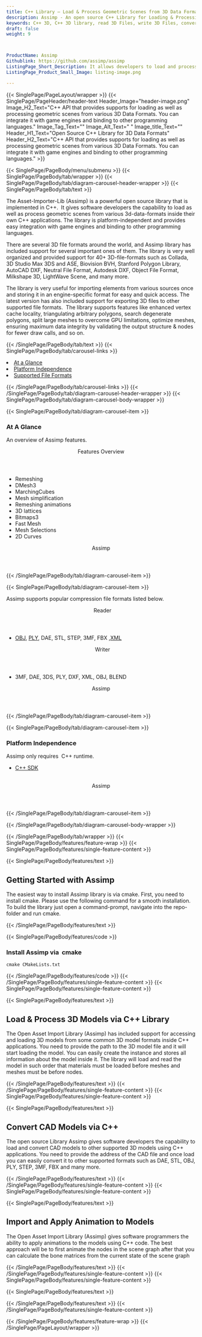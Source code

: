 ```yaml
---
title: C++ Library – Load & Process Geometric Scenes from 3D Data Formats
description: Assimp - An open source C++ Library for Loading & Processing Geometric Scenes from 3D Data formats such as 3MF, DAE, 3DS, PLY, DXF, XML, OBJ, BLEND & so on.
keywords: C++ 3D, C++ 3D library, read 3D Files, write 3D Files, convert 3D Files, Open Source 3D library, Render 3D files, Open Source Cpp Library, render 3D WebGL, 3D Modeling creation, read 3D Files Rendering, 3D Files Processing
draft: false
weight: 9



ProductName: Assimp
Githublink: https://github.com/assimp/assimp
ListingPage_Short_Description: It allows developers to load and process geometric scenes from various 3d-data-formats inside their C++ applications.
ListingPage_Product_Small_Image: listing-image.png 

---
```


{{< SinglePage/PageLayout/wrapper >}}
{{< SinglePage/PageHeader/header-text
Header_Image="header-image.png"
Image_H2_Text="C++ API that provides supports for loading as well as processing geometric scenes from various 3D Data Formats. You can integrate it with game engines and binding to other programming languages."
Image_Tag_Text=""
Image_Alt_Text=" "
Image_title_Text=""
Header_H1_Text="Open Source C++ Library for 3D Data Formats"
Header_H2_Text="C++ API that provides supports for loading as well as processing geometric scenes from various 3D Data Formats. You can integrate it with game engines and binding to other programming languages." >}}

{{< SinglePage/PageBody/menu/submenu >}}
{{< SinglePage/PageBody/tab/wrapper >}}
{{< SinglePage/PageBody/tab/diagram-carousel-header-wrapper >}}
{{< SinglePage/PageBody/tab/text >}}



<p>The Asset-Importer-Lib (Assimp) is a powerful open source library that is implemented in C++.  It gives software developers the capability to load as well as process geometric scenes from various 3d-data-formats inside their own C++ applications. The library is platform-independent and provides easy integration with game engines and binding to other programming languages.</p>
<p>There are several 3D file formats around the world, and Assimp library has included support for several important ones of them. The library is very well organized and provided support for 40+ 3D-file-formats such as Collada, 3D Studio Max 3DS and ASE, Biovision BVH, Stanford Polygon Library, AutoCAD DXF, Neutral File Format, Autodesk DXF, Object File Format, Milkshape 3D, LightWave Scene, and many more.</p>
<p>The library is very useful for importing elements from various sources once and storing it in an engine-specific format for easy and quick access. The latest version has also included support for exporting 3D files to other supported file formats.  The library supports features like enhanced vertex cache locality, triangulating arbitrary polygons, search degenerate polygons, split large meshes to overcome GPU limitations, optimize meshes, ensuring maximum data integrity by validating the output structure & nodes for fewer draw calls, and so on.</p>

{{< /SinglePage/PageBody/tab/text >}}
{{< SinglePage/PageBody/tab/carousel-links >}}

<li data-target="#diagramcarousel" data-slide-to="0"><a href="#">At a Glance</a></li>
<li data-target="#diagramcarousel" data-slide-to="2"><a href="#">Platform Independence</a></li>
<li data-target="#diagramcarousel" data-slide-to="1"><a class="activetab" href="#">Supported File Formats</a></li>


{{< /SinglePage/PageBody/tab/carousel-links >}}
{{< /SinglePage/PageBody/tab/diagram-carousel-header-wrapper >}}
{{< SinglePage/PageBody/tab/diagram-carousel-body-wrapper >}}

{{< SinglePage/PageBody/tab/diagram-carousel-item >}}
<h3>At A Glance</h3>
<p>An overview of Assimp features.</p>
<div class="diagram1 d1-poi">
<div class="d1-row">
<div class="d1-col d1-right"><header>Features Overview</header>
<ul>
<li>Remeshing</li>
<li>DMesh3</li>
<li>MarchingCubes</li>
<li>Mesh simplification</li>
<li>Remeshing animations</li>
<li>3D lattices</li>
<li>Bitmaps3</li>
<li>Fast Mesh</li>
<li>Mesh Selections</li>
<li>2D Curves</li>
</ul>
</div>
</div>
<div class="d1-logo" style="border: none;"><!--<img src='listing-image.png' alt="Compression APIs for .NET" />--><header>Assimp</header><footer><small></small></footer></div>
<!--/logo--></div>
<!--/diagram1-->
{{< /SinglePage/PageBody/tab/diagram-carousel-item >}}

{{< SinglePage/PageBody/tab/diagram-carousel-item >}}
<p>Assimp supports popular compression file formats listed below.</p>
<div class="diagram1 d2  d1-poi">
<div class="d1-row">
<div class="d1-col d1-left"><header><i class="fa fa-arrows-v "> </i> Reader</header>
<ul>
<li><a href="https://docs.fileformat.com/3d/obj/">OBJ</a>, <a href="https://docs.fileformat.com/3d/ply/">PLY</a>, DAE, STL, STEP, 3MF, FBX ,<a href="https://docs.fileformat.com/web/xml/">XML</a></li>
</ul>
</div>
<!--/left-->
<div class="d1-col d1-right"><header><i class="fa  fa-long-arrow-down"> </i> Writer</header>
<ul>
<li>3MF, DAE, 3DS, PLY, DXF, XML, OBJ, BLEND</li>
</ul>
</div>
<!--/right--></div>
<!--/row-->
<div class="d1-logo" style="border: none;"><!--<img src='listing-image.png' alt="Compression APIs for .NET" />--><header>Assimp</header><footer><small></small></footer></div>
<!--/logo--></div>
<!--/diagram2-->
{{< /SinglePage/PageBody/tab/diagram-carousel-item >}}

{{< SinglePage/PageBody/tab/diagram-carousel-item >}}
<h3>Platform Independence</h3>
<p>Assimp only requires  C++ runtime.</p>
<div class="diagram1 d1-poi">
<div class="d1-row">
<div class="d1-col d1-left">
<ul>
<li><a href="https://github.com/3MFConsortium/lib3mf/releases">C++ SDK</a></li>
</ul>
</div>
<!--/left-->
<div class="d1-col d1-right"> </div>
<!--/right--></div>
<!--/row-->
<div class="d1-logo" style="border: none;"><!--<img src='listing-image.png' alt="Compression APIs for .NET" />--><header>Assimp</header><footer><small></small></footer></div>
<!--/logo--></div>
<!--/diagram2 -->
{{< /SinglePage/PageBody/tab/diagram-carousel-item >}}

{{< /SinglePage/PageBody/tab/diagram-carousel-body-wrapper >}}

{{< /SinglePage/PageBody/tab/wrapper >}}
{{< SinglePage/PageBody/features/feature-wrap >}}
{{< SinglePage/PageBody/features/single-feature-content >}}

{{< SinglePage/PageBody/features/text >}}
<h2 class="h2title">Getting Started with Assimp</h2>
<p>The easiest way to install Assimp library is via cmake. First, you need to install cmake. Please use the following command for a smooth installation. To build the library just open a command-prompt, navigate into the repo-folder and run cmake.</p>
{{< /SinglePage/PageBody/features/text >}}

{{< SinglePage/PageBody/features/code >}}
<h3>Install Assimp via  cmake</h3>
<pre><code class="html">cmake CMakeLists.txt</code></pre>
{{< /SinglePage/PageBody/features/code >}}
{{< /SinglePage/PageBody/features/single-feature-content >}}
{{< SinglePage/PageBody/features/single-feature-content >}}

{{< SinglePage/PageBody/features/text >}}
<h2 class="h2title">Load & Process 3D Models via C++ Library</h2>
<p>The Open Asset Import Library (Assimp) has included support for accessing and loading 3D models from some common 3D model formats inside C++ applications. You need to provide the path to the 3D model file and it will start loading the model. You can easily create the instance and stores all information about the model inside it. The library will load and read the model in such order that materials must be loaded before meshes and meshes must be before nodes.</p>

{{< /SinglePage/PageBody/features/text >}}
{{< /SinglePage/PageBody/features/single-feature-content >}}
{{< SinglePage/PageBody/features/single-feature-content >}}

{{< SinglePage/PageBody/features/text >}}
<h2 class="h2title">Convert CAD Models via C++</h2>
<p>The open source Library Assimp gives software developers the capability to load and convert CAD models to other supported 3D models using C++ applications. You need to provide the address of the CAD file and once load you can easily convert it to other supported formats such as DAE, STL, OBJ, PLY, STEP, 3MF, FBX and many more.</p>
{{< /SinglePage/PageBody/features/text >}}
{{< /SinglePage/PageBody/features/single-feature-content >}}
{{< SinglePage/PageBody/features/single-feature-content >}}

{{< SinglePage/PageBody/features/text >}}
<h2 class="h2title">Import and Apply Animation to Models</h2>
<p>The Open Asset Import Library (Assimp) gives software programmers the ability to apply animations to the models using C++ code. The best approach will be to first animate the nodes in the scene graph after that you can calculate the bone matrices from the current state of the scene graph</p>

{{< /SinglePage/PageBody/features/text >}}
{{< /SinglePage/PageBody/features/single-feature-content >}}
{{< SinglePage/PageBody/features/single-feature-content >}}

{{< SinglePage/PageBody/features/text >}}
 

{{< /SinglePage/PageBody/features/text >}}
{{< /SinglePage/PageBody/features/single-feature-content >}}

{{< /SinglePage/PageBody/features/feature-wrap >}}
{{< /SinglePage/PageLayout/wrapper >}}